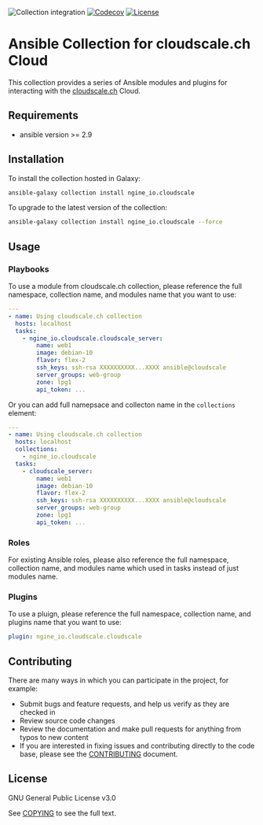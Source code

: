 ![Collection integration](https://github.com/ngine-io/ansible-collection-cloudscale/workflows/Collection%20integration/badge.svg)
[![Codecov](https://codecov.io/gh/ngine-io/ansible-collection-cloudscale/branch/master/graph/badge.svg)](https://codecov.io/gh/ngine-io/ansible-collection-cloudscale)
[![License](https://img.shields.io/badge/license-GPL%20v3.0-brightgreen.svg)](LICENSE)

# Ansible Collection for cloudscale.ch Cloud

This collection provides a series of Ansible modules and plugins for interacting with the [cloudscale.ch](https://www.cloudscale.ch) Cloud.

## Requirements

- ansible version >= 2.9

## Installation

To install the collection hosted in Galaxy:

```bash
ansible-galaxy collection install ngine_io.cloudscale
```

To upgrade to the latest version of the collection:

```bash
ansible-galaxy collection install ngine_io.cloudscale --force
```

## Usage

### Playbooks

To use a module from cloudscale.ch collection, please reference the full namespace, collection name, and modules name that you want to use:

```yaml
---
- name: Using cloudscale.ch collection
  hosts: localhost
  tasks:
    - ngine_io.cloudscale.cloudscale_server:
        name: web1
        image: debian-10
        flavor: flex-2
        ssh_keys: ssh-rsa XXXXXXXXXX...XXXX ansible@cloudscale
        server_groups: web-group
        zone: lpg1
        api_token: ...
```

Or you can add full namepsace and collecton name in the `collections` element:

```yaml
---
- name: Using cloudscale.ch collection
  hosts: localhost
  collections:
    - ngine_io.cloudscale
  tasks:
    - cloudscale_server:
        name: web1
        image: debian-10
        flavor: flex-2
        ssh_keys: ssh-rsa XXXXXXXXXX...XXXX ansible@cloudscale
        server_groups: web-group
        zone: lpg1
        api_token: ...
```

### Roles

For existing Ansible roles, please also reference the full namespace, collection name, and modules name which used in tasks instead of just modules name.

### Plugins

To use a pluign, please reference the full namespace, collection name, and plugins name that you want to use:

```yaml
plugin: ngine_io.cloudscale.cloudscale
```

## Contributing

There are many ways in which you can participate in the project, for example:

- Submit bugs and feature requests, and help us verify as they are checked in
- Review source code changes
- Review the documentation and make pull requests for anything from typos to new content
- If you are interested in fixing issues and contributing directly to the code base, please see the [CONTRIBUTING](CONTRIBUTING.md) document.

## License

GNU General Public License v3.0

See [COPYING](COPYING) to see the full text.
